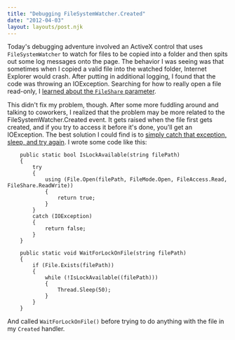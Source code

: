 ```yaml
---
title: "Debugging FileSystemWatcher.Created"
date: "2012-04-03"
layout: layouts/post.njk
---
```


Today's debugging adventure involved an ActiveX control that uses `FileSystemWatcher` to watch for files to be copied into a folder and then spits out some log messages onto the page. The behavior I was seeing was that sometimes when I copied a valid file into the watched folder, Internet Explorer would crash. After putting in additional logging, I found that the code was throwing an IOException. Searching for how to really open a file read-only, I [learned about the `FileShare` parameter](http://aautar.digital-radiation.com/blog/?p=1292).

This didn't fix my problem, though. After some more fuddling around and talking to coworkers, I realized that the problem may be more related to the FileSystemWatcher.Created event. It gets raised when the file first gets created, and if you try to access it before it's done, you'll get an IOException. The best solution I could find is to [simply catch that exception, sleep, and try again](http://bloggingabout.net/blogs/jschreuder/archive/2006/07/06/12886.aspx). I wrote some code like this:

```
    public static bool IsLockAvailable(string filePath)
    {
        try
        {
            using (File.Open(filePath, FileMode.Open, FileAccess.Read, FileShare.ReadWrite))
            {
                return true;
            }
        }
        catch (IOException)
        {
            return false;
        }
    }

    public static void WaitForLockOnFile(string filePath)
    {
        if (File.Exists(filePath))
        {
            while (!IsLockAvailable((filePath)))
            {
                Thread.Sleep(50);
            }
        }
    }
```

And called `WaitForLockOnFile()` before trying to do anything with the file in my `Created` handler.

